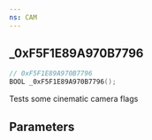```yaml
---
ns: CAM
---
```

## _0xF5F1E89A970B7796

```c
// 0xF5F1E89A970B7796
BOOL _0xF5F1E89A970B7796();
```

Tests some cinematic camera flags

## Parameters


